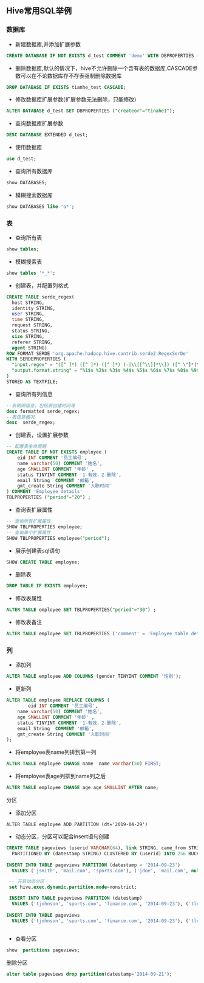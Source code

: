 ## Hive常用SQL举例
### 数据库
* 新建数据库,并添加扩展参数
```sql
CREATE DATABASE IF NOT EXISTS d_test COMMENT 'demo' WITH DBPROPERTIES ("createor"="tinahe");
```
* 删除数据库,默认的情况下，hive不允许删除一个含有表的数据库,CASCADE参数可以在不论数据库存不存表强制删除数据库
```sql
DROP DATABASE IF EXISTS tianhe_test CASCADE;
```
* 修改数据库扩展参数(扩展参数无法删除，只能修改)
```sql
ALTER DATABASE d_test SET DBPROPERTIES ("createor"="tinahe1");
```
* 查询数据库扩展参数
```sql
DESC DATABASE EXTENDED d_test;
```
* 使用数据库
```sql
use d_test;
```
* 查询所有数据库
```sql
show DATABASES;
```
* 模糊搜索数据库
```sql
show DATABASES like 'a*';
```
### 表
* 查询所有表
```sql
show tables;
```
* 模糊搜索表
```sql
show tables '*_*';
```
* 创建表，并配置列格式
```sql
CREATE TABLE serde_regex(
  host STRING,
  identity STRING,
  user STRING,
  time STRING,
  request STRING,
  status STRING,
  size STRING,
  referer STRING,
  agent STRING)
ROW FORMAT SERDE 'org.apache.hadoop.hive.contrib.serde2.RegexSerDe'
WITH SERDEPROPERTIES (
  "input.regex" = "([^ ]*) ([^ ]*) ([^ ]*) (-|\\[[^\\]]*\\]) ([^ \"]*|\"[^\"]*\") (-|[0-9]*) (-|[0-9]*)(?: ([^ \"]*|\"[^\"]*\") ([^ \"]*|\"[^\"]*\"))?",
  "output.format.string" = "%1$s %2$s %3$s %4$s %5$s %6$s %7$s %8$s %9$s"
)
STORED AS TEXTFILE;
```
* 查询所有列信息
```sql
--表明细信息，包括表创建时间等
desc formatted serde_regex;
--表信息概况
desc  serde_regex;
```
* 创建表，设置扩展参数
```sql
-- 配置表生命周期
CREATE TABLE IF NOT EXISTS employee (
	eid INT COMMENT '员工编号',
	name varchar(50) COMMENT '姓名',
	age SMALLINT COMMENT '年龄' ,
	status TINYINT COMMENT '1-有效，2-删除',
	email String  COMMENT '邮箱',
	gmt_create String COMMENT '入职时间'
) COMMENT 'Employee details' 
TBLPROPERTIES ("period"="20") ;
```
* 查询表扩展属性
```sql
-- 查询所有扩展属性
SHOW TBLPROPERTIES employee;
-- 查询单个扩展属性
SHOW TBLPROPERTIES employee("period");
```
* 展示创建表sql语句
```sql
SHOW CREATE TABLE employee;
```
* 删除表
```sql
DROP TABLE IF EXISTS employee;
```
* 修改表属性
```sql
ALTER TABLE employee SET TBLPROPERTIES("period"="30") ;
```

* 修改表备注
```sql
ALTER TABLE employee SET TBLPROPERTIES ('comment' = 'Employee table details');
```
### 列
* 添加列
```sql
ALTER TABLE employee ADD COLUMNS (gender TINYINT COMMENT '性别');
```
* 更新列
```sql
ALTER TABLE employee REPLACE COLUMNS (	
        eid INT COMMENT '员工编号',
	name varchar(50) COMMENT '姓名',
	age SMALLINT COMMENT '年龄' ,
	status TINYINT COMMENT '1-有效，2-删除',
	email String  COMMENT '邮箱',
	gmt_create String COMMENT '入职时间'
);
```

* 将employee表name列排到第一列
```sql
ALTER TABLE employee CHANGE name  name varchar(50) FIRST;
```
* 将employee表age列排到name列之后
```sql
ALTER TABLE employee CHANGE age age SMALLINT AFTER name;
```

分区
* 添加分区
```shell
ALTER TABLE employee ADD PARTITION (dt='2019-04-29')
```
* 动态分区，分区可以配合insert语句创建
```sql
CREATE TABLE pageviews (userid VARCHAR(64), link STRING, came_from STRING)
  PARTITIONED BY (datestamp STRING) CLUSTERED BY (userid) INTO 256 BUCKETS STORED AS ORC;
 
INSERT INTO TABLE pageviews PARTITION (datestamp = '2014-09-23')
  VALUES ('jsmith', 'mail.com', 'sports.com'), ('jdoe', 'mail.com', null);

 -- 开启动态分区
 set hive.exec.dynamic.partition.mode=nonstrict;

 INSERT INTO TABLE pageviews PARTITION (datestamp)
  VALUES ('tjohnson', 'sports.com', 'finance.com', '2014-09-23'), ('tlee', 'finance.com', null, '2014-09-21');
  
INSERT INTO TABLE pageviews
  VALUES ('tjohnson', 'sports.com', 'finance.com', '2014-09-23'), ('tlee', 'finance.com', null, '2014-09-21');
 
```
* 查看分区
```sql
show  partitions pageviews;
```
删除分区
```sql
alter table pageviews drop partition(datestamp='2014-09-21');
```
